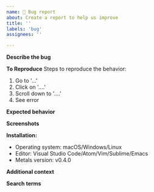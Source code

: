 ```yaml
---
name: 🐛 Bug report
about: Create a report to help us improve
title: ''
labels: 'bug'
assignees: ''

---
```


**Describe the bug**
<!-- A clear and concise description of what the bug is. -->

**To Reproduce**
Steps to reproduce the behavior:
1. Go to '...'
2. Click on '....'
3. Scroll down to '....'
4. See error

**Expected behavior**
<!-- A clear and concise description of what you expected to happen. -->

**Screenshots**
<!-- If applicable, add screenshots to help explain your problem. -->

**Installation:**
- Operating system: macOS/Windows/Linux
- Editor: Visual Studio Code/Atom/Vim/Sublime/Emacs
- Metals version: v0.4.0

**Additional context**
<!-- Add any other context about the problem here. -->

**Search terms**
<!-- Help other people discover your feature request by writing words they might search for. -->
